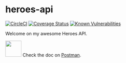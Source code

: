 # heroes-api

[![CircleCI](https://circleci.com/gh/vlaude/heroes-api/tree/develop.svg?style=svg)](https://circleci.com/gh/vlaude/heroes-api/tree/develop)
[![Coverage Status](https://coveralls.io/repos/github/vlaude/heroes-api/badge.svg?branch=develop)](https://coveralls.io/github/vlaude/heroes-api?branch=develop)
[![Known Vulnerabilities](https://snyk.io//test/github/vlaude/heroes-api/badge.svg?targetFile=package.json)](https://snyk.io//test/github/vlaude/heroes-api?targetFile=package.json)

Welcome on my awesome Heroes API.

<img src="https://avatars3.githubusercontent.com/u/10251060?s=200&v=4.png" width="50"> Check the doc on [Postman](https://documenter.getpostman.com/view/6830208/S1Zxapa8?version=latest).

